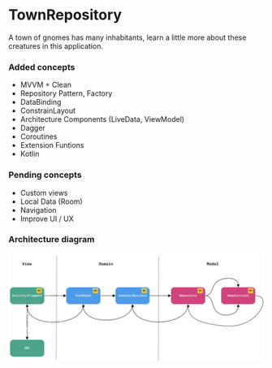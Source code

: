 # TownRepository

A town of gnomes has many inhabitants, learn a little more about these creatures in this application.

### Added concepts
- MVVM + Clean
- Repository Pattern, Factory
- DataBinding
- ConstrainLayout
- Architecture Components (LiveData, ViewModel)
- Dagger
- Coroutines
- Extension Funtions
- Kotlin

### Pending concepts
- Custom views
- Local Data (Room)
- Navigation
- Improve UI / UX

### Architecture diagram

![Architecture Flowchart](https://github.com/hugo-figueroa/TownRepository/blob/master/architecture.png)
